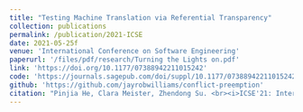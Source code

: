 ```yaml
---
title: "Testing Machine Translation via Referential Transparency"
collection: publications
permalink: /publication/2021-ICSE
date: 2021-05-25f
venue: 'International Conference on Software Engineering'
paperurl: '/files/pdf/research/Turning the Lights on.pdf'
link: 'https://doi.org/10.1177/07388942211015242'
code: 'https://journals.sagepub.com/doi/suppl/10.1177/07388942211015242'
github: 'https://github.com/jayrobwilliams/conflict-preemption'
citation: "Pinjia He, Clara Meister, Zhendong Su. <br><i>ICSE'21: International Conference on Software Engineering</i>"
---
```

